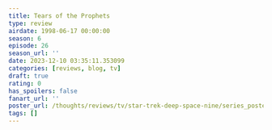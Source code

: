 ```yaml
---
title: Tears of the Prophets
type: review
airdate: 1998-06-17 00:00:00
season: 6
episode: 26
season_url: ''
date: 2023-12-10 03:35:11.353099
categories: [reviews, blog, tv]
draft: true
rating: 0
has_spoilers: false
fanart_url: ''
poster_url: /thoughts/reviews/tv/star-trek-deep-space-nine/series_poster.jpg
tags: []
---
```



